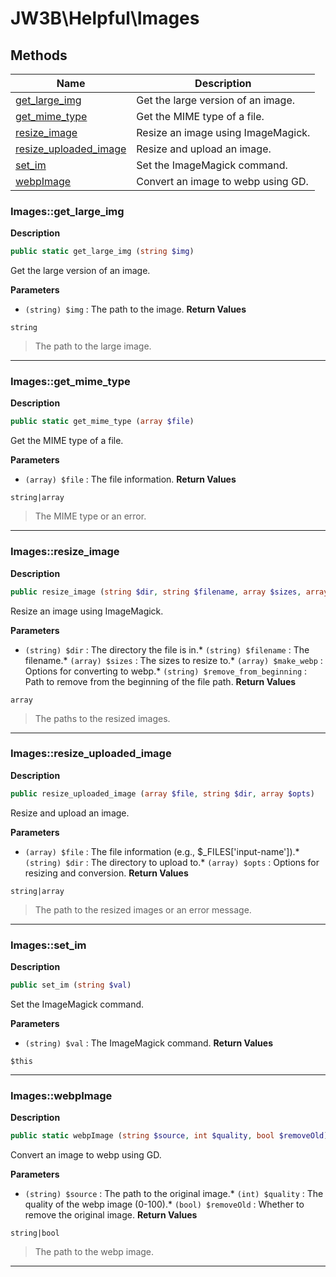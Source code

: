 # JW3B\Helpful\Images
## Methods

| Name | Description |
|------|-------------|
|[get_large_img](#imagesget_large_img)|Get the large version of an image.|
|[get_mime_type](#imagesget_mime_type)|Get the MIME type of a file.|
|[resize_image](#imagesresize_image)|Resize an image using ImageMagick.|
|[resize_uploaded_image](#imagesresize_uploaded_image)|Resize and upload an image.|
|[set_im](#imagesset_im)|Set the ImageMagick command.|
|[webpImage](#imageswebpimage)|Convert an image to webp using GD.|




### Images::get_large_img
**Description**

```php
public static get_large_img (string $img)
```

Get the large version of an image.

**Parameters**

* `(string) $img`
: The path to the image.
**Return Values**

`string`

> The path to the large image.


<hr />


### Images::get_mime_type
**Description**

```php
public static get_mime_type (array $file)
```

Get the MIME type of a file.

**Parameters**

* `(array) $file`
: The file information.
**Return Values**

`string|array`

> The MIME type or an error.


<hr />


### Images::resize_image
**Description**

```php
public resize_image (string $dir, string $filename, array $sizes, array $make_webp, string $remove_from_beginning)
```

Resize an image using ImageMagick.

**Parameters**

* `(string) $dir`
: The directory the file is in.* `(string) $filename`
: The filename.* `(array) $sizes`
: The sizes to resize to.* `(array) $make_webp`
: Options for converting to webp.* `(string) $remove_from_beginning`
: Path to remove from the beginning of the file path.
**Return Values**

`array`

> The paths to the resized images.


<hr />


### Images::resize_uploaded_image
**Description**

```php
public resize_uploaded_image (array $file, string $dir, array $opts)
```

Resize and upload an image.

**Parameters**

* `(array) $file`
: The file information (e.g., $_FILES['input-name']).* `(string) $dir`
: The directory to upload to.* `(array) $opts`
: Options for resizing and conversion.
**Return Values**

`string|array`

> The path to the resized images or an error message.


<hr />


### Images::set_im
**Description**

```php
public set_im (string $val)
```

Set the ImageMagick command.

**Parameters**

* `(string) $val`
: The ImageMagick command.
**Return Values**

`$this`




<hr />


### Images::webpImage
**Description**

```php
public static webpImage (string $source, int $quality, bool $removeOld)
```

Convert an image to webp using GD.

**Parameters**

* `(string) $source`
: The path to the original image.* `(int) $quality`
: The quality of the webp image (0-100).* `(bool) $removeOld`
: Whether to remove the original image.
**Return Values**

`string|bool`

> The path to the webp image.


<hr />

